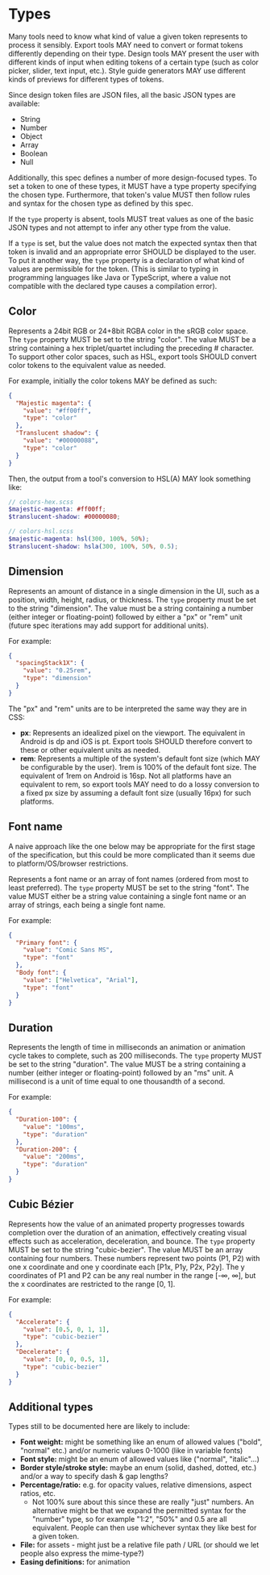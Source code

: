 # Types

Many tools need to know what kind of value a given token represents to process it sensibly. Export tools MAY need to convert or format tokens differently depending on their type. Design tools MAY present the user with different kinds of input when editing tokens of a certain type (such as color picker, slider, text input, etc.). Style guide generators MAY use different kinds of previews for different types of tokens.

Since design token files are JSON files, all the basic JSON types are available:

- String
- Number
- Object
- Array
- Boolean
- Null

Additionally, this spec defines a number of more design-focused types. To set a token to one of these types, it MUST have a type property specifying the chosen type. Furthermore, that token's value MUST then follow rules and syntax for the chosen type as defined by this spec.

If the `type` property is absent, tools MUST treat values as one of the basic JSON types and not attempt to infer any other type from the value.

If a `type` is set, but the value does not match the expected syntax then that token is invalid and an appropriate error SHOULD be displayed to the user. To put it another way, the `type` property is a declaration of what kind of values are permissible for the token. (This is similar to typing in programming languages like Java or TypeScript, where a value not compatible with the declared type causes a compilation error).

## Color

Represents a 24bit RGB or 24+8bit RGBA color in the sRGB color space. The `type` property MUST be set to the string "color". The value MUST be a string containing a hex triplet/quartet including the preceding # character. To support other color spaces, such as HSL, export tools SHOULD convert color tokens to the equivalent value as needed.

For example, initially the color tokens MAY be defined as such:

<aside class="example">

```json
{
  "Majestic magenta": {
    "value": "#ff00ff",
    "type": "color"
  },
  "Translucent shadow": {
    "value": "#00000088",
    "type": "color"
  }
}
```

</aside>

Then, the output from a tool's conversion to HSL(A) MAY look something like:

<aside class="example">

```scss
// colors-hex.scss
$majestic-magenta: #ff00ff;
$translucent-shadow: #00000080;

// colors-hsl.scss
$majestic-magenta: hsl(300, 100%, 50%);
$translucent-shadow: hsla(300, 100%, 50%, 0.5);
```

</aside>

## Dimension

Represents an amount of distance in a single dimension in the UI, such as a position, width, height, radius, or thickness. The `type` property must be set to the string "dimension". The value must be a string containing a number (either integer or floating-point) followed by either a "px" or "rem" unit (future spec iterations may add support for additional units).

For example:

<aside class="example">

```json
{
  "spacingStack1X": {
    "value": "0.25rem",
    "type": "dimension"
  }
}
```

</aside>

The "px" and "rem" units are to be interpreted the same way they are in CSS:

- **px**: Represents an idealized pixel on the viewport. The equivalent in Android is dp and iOS is pt. Export tools SHOULD therefore convert to these or other equivalent units as needed.
- **rem**: Represents a multiple of the system's default font size (which MAY be configurable by the user). 1rem is 100% of the default font size. The equivalent of 1rem on Android is 16sp. Not all platforms have an equivalent to rem, so export tools MAY need to do a lossy conversion to a fixed px size by assuming a default font size (usually 16px) for such platforms.

## Font name

<div class="issue" data-number="53">

A naive approach like the one below may be appropriate for the first stage of the specification, but this could be more complicated than it seems due to platform/OS/browser restrictions.

</div>

Represents a font name or an array of font names (ordered from most to least preferred). The `type` property MUST be set to the string "font". The value MUST either be a string value containing a single font name or an array of strings, each being a single font name.

For example:

<aside class="example">

```json
{
  "Primary font": {
    "value": "Comic Sans MS",
    "type": "font"
  },
  "Body font": {
    "value": ["Helvetica", "Arial"],
    "type": "font"
  }
}
```

</aside>

## Duration

Represents the length of time in milliseconds an animation or animation cycle takes to complete, such as 200 milliseconds. The `type` property MUST be set to the string "duration". The value MUST be a string containing a number (either integer or floating-point) followed by an "ms" unit. A millisecond is a unit of time equal to one thousandth of a second.

For example:

<aside class="example">

```json
{
  "Duration-100": {
    "value": "100ms",
    "type": "duration"
  },
  "Duration-200": {
    "value": "200ms",
    "type": "duration"
  }
}
```

</aside>

## Cubic Bézier

Represents how the value of an animated property progresses towards completion over the duration of an animation, effectively creating visual effects such as acceleration, deceleration, and bounce. The `type` property MUST be set to the string "cubic-bezier". The value MUST be an array containing four numbers. These numbers represent two points (P1, P2) with one x coordinate and one y coordinate each [P1x, P1y, P2x, P2y]. The y coordinates of P1 and P2 can be any real number in the range [-∞, ∞], but the x coordinates are restricted to the range [0, 1].

For example:

<aside class="example">

```json
{
  "Accelerate": {
    "value": [0.5, 0, 1, 1],
    "type": "cubic-bezier"
  },
  "Decelerate": {
    "value": [0, 0, 0.5, 1],
    "type": "cubic-bezier"
  }
}
```

</aside>

<section class="informative">

## Additional types

Types still to be documented here are likely to include:

- **Font weight:** might be something like an enum of allowed values ("bold", "normal" etc.) and/or numeric values 0-1000 (like in variable fonts)
- **Font style:** might be an enum of allowed values like ("normal", "italic"...)
- **Border style/stroke style:** maybe an enum (solid, dashed, dotted, etc.) and/or a way to specify dash & gap lengths?
- **Percentage/ratio:** e.g. for opacity values, relative dimensions, aspect ratios, etc.
  - Not 100% sure about this since these are really "just" numbers. An alternative might be that we expand the permitted syntax for the "number" type, so for example "1:2", "50%" and 0.5 are all equivalent. People can then use whichever syntax they like best for a given token.
- **File:** for assets - might just be a relative file path / URL (or should we let people also express the mime-type?)
- **Easing definitions:** for animation

</section>

